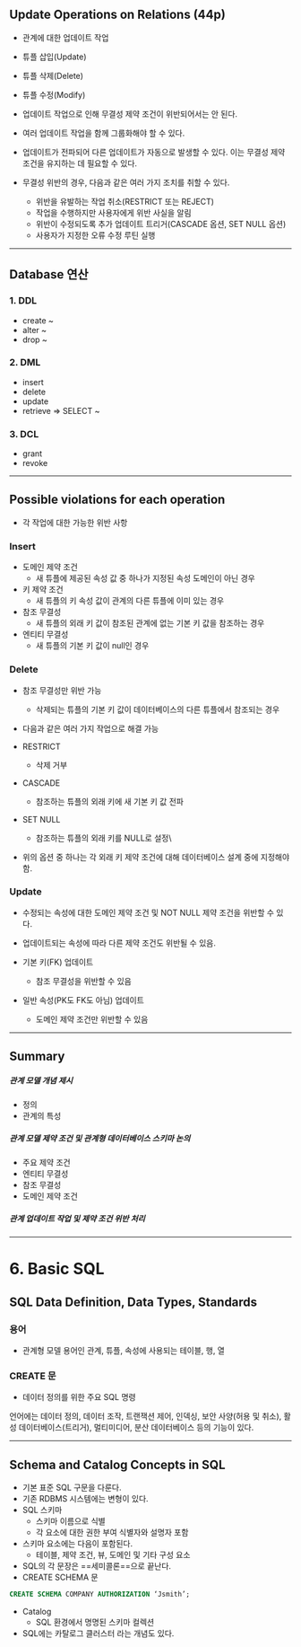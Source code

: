 ## Update Operations on Relations (44p)
- 관계에 대한 업데이트 작업

- 튜플 삽입(Update)
- 튜플 삭제(Delete)
- 튜플 수정(Modify)

- 업데이트 작업으로 인해 무결성 제약 조건이 위반되어서는 안 된다.
- 여러 업데이트 작업을 함께 그룹화해야 할 수 있다.
- 업데이트가 전파되어 다른 업데이트가 자동으로 발생할 수 있다. 이는 무결성 제약 조건을 유지하는 데 필요할 수 있다.

- 무결성 위반의 경우, 다음과 같은 여러 가지 조치를 취할 수 있다.
	- 위반을 유발하는 작업 취소(RESTRICT 또는 REJECT)
	- 작업을 수행하지만 사용자에게 위반 사실을 알림
	- 위반이 수정되도록 추가 업데이트 트리거(CASCADE 옵션, SET NULL 옵션)
	- 사용자가 지정한 오류 수정 루틴 실행

---
## Database 연산
### 1. DDL
- create ~
- alter ~
- drop ~

### 2. DML
- insert
- delete
- update
- retrieve => SELECT ~

### 3. DCL
- grant
- revoke

---
## Possible violations for each operation
- 각 작업에 대한 가능한 위반 사항

### Insert
- 도메인 제약 조건
	- 새 튜플에 제공된 속성 값 중 하나가 지정된 속성 도메인이 아닌 경우
- 키 제약 조건
	- 새 튜플의 키 속성 값이 관계의 다른 튜플에 이미 있는 경우
- 참조 무결성
	- 새 튜플의 외래 키 값이 참조된 관계에 없는 기본 키 값을 참조하는 경우
- 엔티티 무결성
	- 새 튜플의 기본 키 값이 null인 경우

### Delete
- 참조 무결성만 위반 가능
	- 삭제되는 튜플의 기본 키 값이 데이터베이스의 다른 튜플에서 참조되는 경우

- 다음과 같은 여러 가지 작업으로 해결 가능
- RESTRICT
	- 삭제 거부
- CASCADE
	- 참조하는 튜플의 외래 키에 새 기본 키 값 전파
- SET NULL
	- 참조하는 튜플의 외래 키를 NULL로 설정\

- 위의 옵션 중 하나는 각 외래 키 제약 조건에 대해 데이터베이스 설계 중에 지정해야 함.

### Update
- 수정되는 속성에 대한 도메인 제약 조건 및 NOT NULL 제약 조건을 위반할 수 있다.

- 업데이트되는 속성에 따라 다른 제약 조건도 위반될 수 있음.
- 기본 키(FK) 업데이트
	- 참조 무결성을 위반할 수 있음
- 일반 속성(PK도 FK도 아님) 업데이트
	- 도메인 제약 조건만 위반할 수 있음

---
## Summary
##### 관계 모델 개념 제시
- 정의
- 관계의 특성

##### 관계 모델 제약 조건 및 관계형 데이터베이스 스키마 논의
- 주요 제약 조건
- 엔티티 무결성
- 참조 무결성
- 도메인 제약 조건

##### 관계 업데이트 작업 및 제약 조건 위반 처리

---
# 6. Basic SQL
## SQL Data Definition, Data Types, Standards
### 용어
- 관계형 모델 용어인 관계, 튜플, 속성에 사용되는 테이블, 행, 열

### CREATE 문
- 데이터 정의를 위한 주요 SQL 명령

언어에는 데이터 정의, 데이터 조작, 트랜잭션 제어, 인덱싱, 보안 사양(허용 및 취소), 활성 데이터베이스(트리거), 멀티미디어, 분산 데이터베이스 등의 기능이 있다.

---
## Schema and Catalog Concepts in SQL
- 기본 표준 SQL 구문을 다룬다.
- 기존 RDBMS 시스템에는 변형이 있다.
- SQL 스키마
	- 스키마 이름으로 식별
	- 각 요소에 대한 권한 부여 식별자와 설명자 포함
- 스키마 요소에는 다음이 포함된다.
	- 테이블, 제약 조건, 뷰, 도메인 및 기타 구성 요소
- SQL의 각 문장은 ==세미콜론==으로 끝난다.
- CREATE SCHEMA 문
```SQL
CREATE SCHEMA COMPANY AUTHORIZATION ‘Jsmith’;
```
- Catalog
	- SQL 환경에서 명명된 스키마 컬렉션
- SQL에는 카탈로그 클러스터 라는 개념도 있다.

